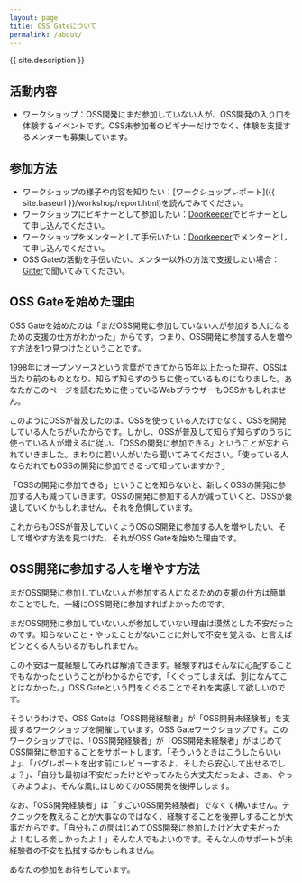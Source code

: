 ```yaml
---
layout: page
title: OSS Gateについて
permalink: /about/
---
```


{{ site.description }}


## 活動内容

- ワークショップ：OSS開発にまだ参加していない人が、OSS開発の入り口を体験するイベントです。OSS未参加者のビギナーだけでなく、体験を支援するメンターも募集しています。


## 参加方法

- ワークショップの様子や内容を知りたい：[ワークショップレポート]({{ site.baseurl }}/workshop/report.html)を読んでみてください。
- ワークショップにビギナーとして参加したい：[Doorkeeper](https://oss-gate.doorkeeper.jp/)でビギナーとして申し込んでください。
- ワークショップをメンターとして手伝いたい：[Doorkeeper](https://oss-gate.doorkeeper.jp/)でメンターとして申し込んでください。
- OSS Gateの活動を手伝いたい、メンター以外の方法で支援したい場合：[Gitter](https://gitter.im/oss-gate/general?source=orgpage)で聞いてみてください。


## OSS Gateを始めた理由

OSS Gateを始めたのは「まだOSS開発に参加していない人が参加する人になるための支援の仕方がわかった」からです。つまり、OSS開発に参加する人を増やす方法を1つ見つけたということです。

1998年にオープンソースという言葉ができてから15年以上たった現在、OSSは当たり前のものとなり、知らず知らずのうちに使っているものになりました。あなたがこのページを読むために使っているWebブラウザーもOSSかもしれません。

このようにOSSが普及したのは、OSSを使っている人だけでなく、OSSを開発している人たちがいたからです。しかし、OSSが普及して知らず知らずのうちに使っている人が増えるに従い、「OSSの開発に参加できる」ということが忘れられていきました。まわりに若い人がいたら聞いてみてください。「使っている人ならだれでもOSSの開発に参加できるって知っていますか？」

「OSSの開発に参加できる」ということを知らないと、新しくOSSの開発に参加する人も減っていきます。OSSの開発に参加する人が減っていくと、OSSが衰退していくかもしれません。それを危惧しています。

これからもOSSが普及していくようOSのS開発に参加する人を増やしたい、そして増やす方法を見つけた、それがOSS Gateを始めた理由です。


## OSS開発に参加する人を増やす方法

まだOSS開発に参加していない人が参加する人になるための支援の仕方は簡単なことでした。一緒にOSS開発に参加すればよかったのです。

まだOSS開発に参加していない人が参加していない理由は漠然とした不安だったのです。知らないこと・やったことがないことに対して不安を覚える、と言えばピンとくる人もいるかもしれません。

この不安は一度経験してみれば解消できます。経験すればそんなに心配することでもなかったということがわかるからです。「くぐってしまえば、別になんてことはなかった。」OSS Gateという門をくぐることでそれを実感して欲しいのです。

そういうわけで、OSS Gateは「OSS開発経験者」が「OSS開発未経験者」を支援するワークショップを開催しています。OSS Gateワークショップです。このワークショップでは、「OSS開発経験者」が「OSS開発未経験者」がはじめてOSS開発に参加することをサポートします。「そういうときはこうしたらいいよ」、「バグレポートを出す前にレビューするよ、そしたら安心して出せるでしょ？」、「自分も最初は不安だったけどやってみたら大丈夫だったよ、さぁ、やってみようよ」、そんな風にはじめてのOSS開発を後押しします。

なお、「OSS開発経験者」は「すごいOSS開発経験者」でなくて構いません。テクニックを教えることが大事なのではなく、経験することを後押しすることが大事だからです。「自分もこの間はじめてOSS開発に参加したけど大丈夫だったよ！むしろ楽しかったよ！」そんな人でもよいのです。そんな人のサポートが未経験者の不安を払拭するかもしれません。

あなたの参加をお待ちしています。
